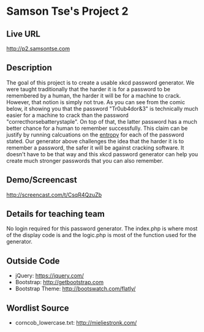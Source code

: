 # Samson Tse's Project 2

## Live URL
<http://p2.samsontse.com>

## Description
The goal of this project is to create a usable xkcd password generator.  We were taught traditionally that the harder it is for a password to be remembered by a human, the harder it will be for a machine to crack. However, that notion is simply not true. As you can see from the comic below, it showing you that the password "Tr0ub4dor&3" is technically much easier for a machine to crack than the password "correcthorsebatterystaple". On top of that, the latter password has a much better chance for a human to remember successfully. This claim can be justify by running calcuations on the [entropy](https://en.wikipedia.org/wiki/Entropy_(information_theory)) for each of the password stated. Our generator above challenges the idea that the harder it is to remember a password, the safer it will be against cracking software. It doesn't have to be that way and this xkcd password generator can help you create much stronger passwords that you can also remember.

## Demo/Screencast
<http://screencast.com/t/CsqR4QzuZb>

## Details for teaching team
No login required for this password generator. The index.php is where most of the display code is and the logic.php is most of the function used for the generator.

## Outside Code
* jQuery: https://jquery.com/
* Bootstrap: http://getbootstrap.com
* Bootstrap Theme: http://bootswatch.com/flatly/

## Wordlist Source
* corncob_lowercase.txt: http://mieliestronk.com/

